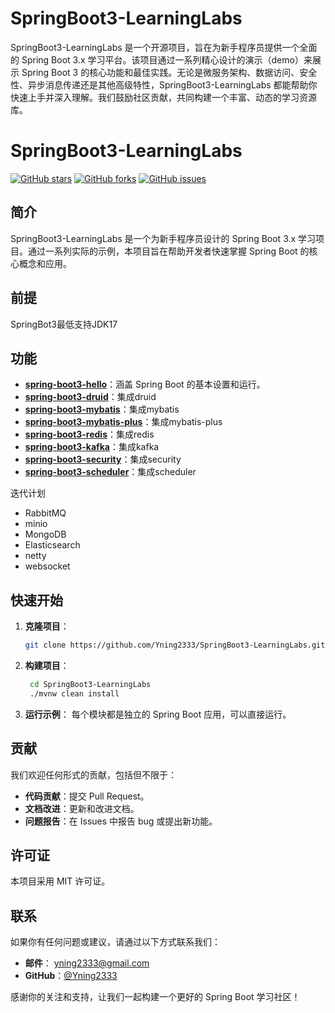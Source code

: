 # SpringBoot3-LearningLabs
SpringBoot3-LearningLabs 是一个开源项目，旨在为新手程序员提供一个全面的 Spring Boot 3.x 学习平台。该项目通过一系列精心设计的演示（demo）来展示 Spring Boot 3 的核心功能和最佳实践。无论是微服务架构、数据访问、安全性、异步消息传递还是其他高级特性，SpringBoot3-LearningLabs 都能帮助你快速上手并深入理解。我们鼓励社区贡献，共同构建一个丰富、动态的学习资源库。
# SpringBoot3-LearningLabs

[![GitHub stars](https://img.shields.io/github/stars/Yning2333/SpringBoot3-LearningLabs?style=social)](https://github.com/Yning2333/SpringBoot3-LearningLabs)
[![GitHub forks](https://img.shields.io/github/forks/Yning2333/SpringBoot3-LearningLabs?style=social)](https://github.com/Yning2333/SpringBoot3-LearningLabs)
[![GitHub issues](https://img.shields.io/github/issues/Yning2333/SpringBoot3-LearningLabs)](https://github.com/Yning2333/SpringBoot3-LearningLabs/issues)

## 简介

SpringBoot3-LearningLabs 是一个为新手程序员设计的 Spring Boot 3.x 学习项目。通过一系列实际的示例，本项目旨在帮助开发者快速掌握 Spring Boot 的核心概念和应用。
## 前提

SpringBot3最低支持JDK17

## 功能

- **[spring-boot3-hello](https://github.com/Yning2333/SpringBoot3-LearningLabs/tree/main/spring-boot3-hello)**：涵盖 Spring Boot 的基本设置和运行。
- **[spring-boot3-druid](https://github.com/Yning2333/SpringBoot3-LearningLabs/tree/main/spring-boot3-druid)**：集成druid
- **[spring-boot3-mybatis](https://github.com/Yning2333/SpringBoot3-LearningLabs/tree/main/spring-boot3-mybatis)**：集成mybatis
- **[spring-boot3-mybatis-plus](https://github.com/Yning2333/SpringBoot3-LearningLabs/tree/main/spring-boot3-mybatis-plus)**：集成mybatis-plus
- **[spring-boot3-redis](https://github.com/Yning2333/SpringBoot3-LearningLabs/tree/main/spring-boot3-redis)**：集成redis
- **[spring-boot3-kafka](https://github.com/Yning2333/SpringBoot3-LearningLabs/tree/main/spring-boot3-kafka)**：集成kafka
- **[spring-boot3-security](https://github.com/Yning2333/SpringBoot3-LearningLabs/tree/main/spring-boot3-security)**：集成security
- **[spring-boot3-scheduler](https://github.com/Yning2333/SpringBoot3-LearningLabs/tree/main/spring-boot3-scheduler)**：集成scheduler

迭代计划
- RabbitMQ
- minio
- MongoDB
- Elasticsearch
- netty
- websocket

## 快速开始

1. **克隆项目**：
   ```bash
   git clone https://github.com/Yning2333/SpringBoot3-LearningLabs.git
2. **构建项目**：
   ```bash
    cd SpringBoot3-LearningLabs
    ./mvnw clean install

3. **运行示例**：
每个模块都是独立的 Spring Boot 应用，可以直接运行。

## 贡献
我们欢迎任何形式的贡献，包括但不限于：

- **代码贡献**：提交 Pull Request。
- **文档改进**：更新和改进文档。
- **问题报告**：在 Issues 中报告 bug 或提出新功能。
## 许可证
本项目采用 MIT 许可证。

## 联系
如果你有任何问题或建议，请通过以下方式联系我们：
- **邮件**： yning2333@gmail.com
- **GitHub**：[@Yning2333](https://github.com/Yning2333)

感谢你的关注和支持，让我们一起构建一个更好的 Spring Boot 学习社区！
  
